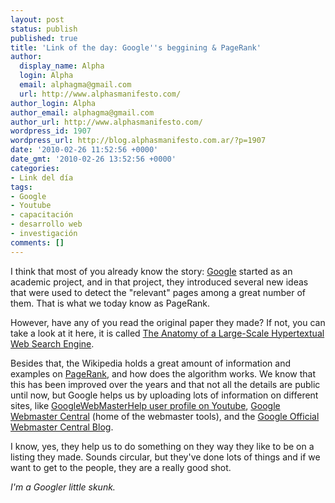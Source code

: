 ```yaml
---
layout: post
status: publish
published: true
title: 'Link of the day: Google''s beggining & PageRank'
author:
  display_name: Alpha
  login: Alpha
  email: alphagma@gmail.com
  url: http://www.alphasmanifesto.com/
author_login: Alpha
author_email: alphagma@gmail.com
author_url: http://www.alphasmanifesto.com/
wordpress_id: 1907
wordpress_url: http://blog.alphasmanifesto.com.ar/?p=1907
date: '2010-02-26 11:52:56 +0000'
date_gmt: '2010-02-26 13:52:56 +0000'
categories:
- Link del día
tags:
- Google
- Youtube
- capacitación
- desarrollo web
- investigación
comments: []
---
```


I think that most of you already know the story: [Google](http://www.google.com) started as an academic project, and in that project, they introduced several new ideas that were used to detect the "relevant" pages among a great number of them. That is what we today know as PageRank.

However, have any of you read the original paper they made? If not, you can take a look at it here, it is called [The Anatomy of a Large-Scale Hypertextual Web Search Engine](http://infolab.stanford.edu/~backrub/google.html).

Besides that, the Wikipedia holds a great amount of information and examples on [PageRank](http://en.wikipedia.org/wiki/PageRank), and how does the algorithm works. We know that this has been improved over the years and that not all the details are public until now, but Google helps us by uploading lots of information on different sites, like [GoogleWebMasterHelp user profile on Youtube](http://www.youtube.com/profile?user=GoogleWebmasterHelp), [Google Webmaster Central](http://www.google.com/webmasters/) (home of the webmaster tools), and the [Google Official Webmaster Central Blog](http://googlewebmastercentral.blogspot.com/).

I know, yes, they help us to do something on they way they like to be on a listing they made. Sounds circular, but they've done lots of things and if we want to get to the people, they are a really good shot.

_I'm a Googler little skunk._
